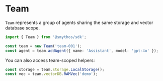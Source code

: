# Team

`Team` represents a group of agents sharing the same storage and vector database scope.

```typescript
import { Team } from '@smythos/sdk';

const team = new Team('team-001');
const agent = team.addAgent({ name: 'Assistant', model: 'gpt-4o' });
```

You can also access team-scoped helpers:

```typescript
const storage = team.storage.LocalStorage();
const vec = team.vectorDB.RAMVec('demo');
```
